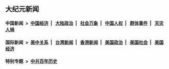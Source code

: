 ## 大纪元新闻

#### 中国新闻 &nbsp;>&nbsp; [中国经济](indexes/ncid283/README.md?10062045) &nbsp;| &nbsp; [大陆政治](indexes/ncid277/README.md?10062045) &nbsp;| &nbsp; [社会万象](indexes/ncid282/README.md?10062045) &nbsp;| &nbsp; [中国人权](indexes/ncid278/README.md?10062045) &nbsp;| &nbsp; [群体事件](indexes/ncid279/README.md?10062045) &nbsp;| &nbsp; [天灾人祸](indexes/ncid280/README.md?10062045)

#### 国际新闻 &nbsp;>&nbsp; [美中关系](indexes/nf1412576/README.md?10062045) &nbsp;| &nbsp; [台湾新闻](indexes/ncid1349361/README.md?10062045) &nbsp;| &nbsp; [香港新闻](indexes/ncid1349362/README.md?10062045) &nbsp;| &nbsp; [美国政治](indexes/ncid1078159/README.md?10062045) &nbsp;| &nbsp; [美国社会](indexes/ncid1078160/README.md?10062045) &nbsp;| &nbsp; [美国经济](indexes/ncid1078158/README.md?10062045)

#### 特别专题 &nbsp;>&nbsp; [中共百年历史](https://github.com/easy2view/epoch-special/blob/master/README.md?10062045)  
